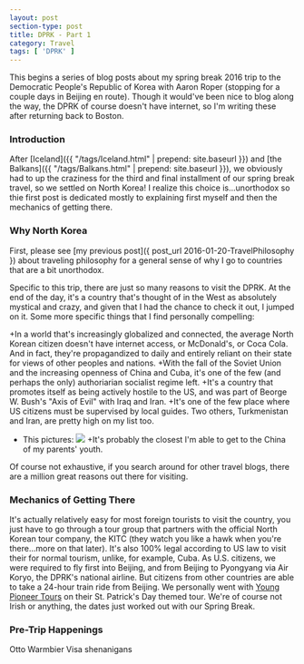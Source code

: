 ```yaml
---
layout: post
section-type: post
title: DPRK - Part 1
category: Travel
tags: [ 'DPRK' ]
---
```


This begins a series of blog posts about my spring break 2016 trip to the Democratic People's 
Republic of Korea with Aaron Roper (stopping for a couple days in Beijing en route).
Though it would've been nice to blog along the way, the DPRK of course doesn't have internet,
so I'm writing these after returning back to Boston.


### Introduction

After [Iceland]({{ "/tags/Iceland.html" | prepend: site.baseurl }}) and
[the Balkans]({{ "/tags/Balkans.html" | prepend: site.baseurl }}),
we obviously had to up the craziness for the
third and final installment of our spring break travel, so we settled on North Korea! 
I realize this choice is...unorthodox so thie first post is dedicated mostly to explaining
first myself and then the mechanics of getting there.

### Why North Korea

First, please see
[my previous post]({ post_url 2016-01-20-TravelPhilosophy })
about traveling philosophy for a general sense of why I go to countries that are a bit
unorthodox.

Specific to this trip, there are just so many reasons to visit the DPRK. At the end of the day,
it's a country that's thought of in the West as absolutely mystical and crazy, and given that
I had the chance to check it out, I jumped on it. Some more specific things that I find personally
compelling:

+In a world that's increasingly globalized and connected, the average North Korean citizen
doesn't have internet access, or McDonald's, or Coca Cola. And in fact, they're propagandized
to daily and entirely reliant on their state for views of other peoples and nations.
+With the fall of the Soviet Union and the increasing openness of China and Cuba, it's one of the few
(and perhaps the only) authoriarian socialist regime left.
+It's a country that promotes itself as being actively hostile to the US, and was part of
Beorge W. Bush's "Axis of Evil" with Iraq and Iran.
+It's one of the few place where US citizens must be supervised by local guides. Two others,
Turkmenistan and Iran, are pretty high on my list too.
+ This pictures:
![](http://cdn.citylab.com/media/img/citylab/legacy/2012/12/18/north%20korea%20satellite%20nasa%20lights%20OLD.JPG)
+It's probably the closest I'm able to get to the China of my parents' youth.

Of course not exhaustive, if you search around for other travel blogs, there are a million
great reasons out there for visiting. 

### Mechanics of Getting There
It's actually relatively easy for most foreign tourists to visit the country, you 
just have to go through a tour group that partners with the official North Korean
tour company, the KITC (they watch you like a hawk when you're there...more on that
later). It's also 100% legal according to US law
to visit their for normal tourism, unlike, for example, Cuba.
As U.S. citizens, we were required to fly first into Beijing, and from Beijing to Pyongyang via 
Air Koryo, the DPRK's national airline.
But citizens from other countries are able to take a 24-hour train ride from Beijing.
We personally went with
[Young Pioneer Tours](http://www.youngpioneertours.com/) on their St. Patrick's Day
themed tour. We're of course not Irish or anything, the dates just worked out with our
Spring Break.

### Pre-Trip Happenings

Otto Warmbier
Visa shenanigans
